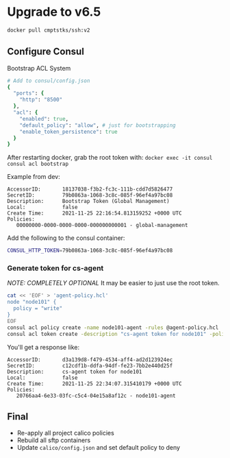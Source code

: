 # Upgrade to v6.5

```bash
docker pull cmptstks/ssh:v2
```

## Configure Consul

Bootstrap ACL System

```ruby
# Add to consul/config.json
{
  "ports": {
    "http": "8500"
  },
  "acl": {
    "enabled": true,
    "default_policy": "allow", # just for bootstrapping
    "enable_token_persistence": true
  }
}
```

After restarting docker, grab the root token with: `docker exec -it consul consul acl bootstrap`

Example from dev:

```
AccessorID:       18137038-f3b2-fc3c-111b-cdd7d5826477
SecretID:         79b0863a-1068-3c8c-085f-96ef4a97bc08
Description:      Bootstrap Token (Global Management)
Local:            false
Create Time:      2021-11-25 22:16:54.813159252 +0000 UTC
Policies:
   00000000-0000-0000-0000-000000000001 - global-management
```

Add the following to the consul container:

```bash
CONSUL_HTTP_TOKEN=79b0863a-1068-3c8c-085f-96ef4a97bc08
```

### Generate token for cs-agent
_NOTE: COMPLETELY OPTIONAL_  It may be easier to just use the root token.

```bash
cat << 'EOF' > 'agent-policy.hcl'
node "node101" {
  policy = "write"
}
EOF
consul acl policy create -name node101-agent -rules @agent-policy.hcl
consul acl token create -description "cs-agent token for node101" -policy-name node101-agent
```

You'll get a response like:

```
AccessorID:       d3a139d8-f479-4534-aff4-ad2d123924ec
SecretID:         c12cdf1b-ddfa-94df-fe23-7bb2e440d25f
Description:      cs-agent token for node101
Local:            false
Create Time:      2021-11-25 22:34:07.315410179 +0000 UTC
Policies:
   20766aa4-6e33-03fc-c5c4-04e15a8af12c - node101-agent
```


## Final

* Re-apply all project calico policies
* Rebuild all sftp containers
* Update `calico/config.json` and set default policy to deny
